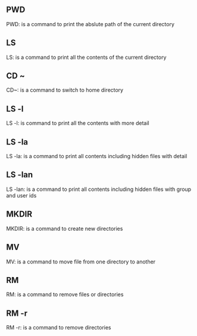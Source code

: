 ## PWD
PWD: is a command to print the abslute path of the current directory

## LS
LS: is a command to print all the contents of the current directory

## CD ~
CD~: is a command to switch to home directory

## LS -l
LS -l: is command to print all the contents with more detail

## LS -la
LS -la: is a command to print all contents including hidden files with detail

## LS -lan
LS -lan: is a command to print all contents including hidden files with group and user ids

## MKDIR
MKDIR: is a command to create new directories

## MV
MV: is a command to move file from one directory to another

## RM
RM: is a command to remove files or directories

## RM -r
RM -r: is a command to remove directories


